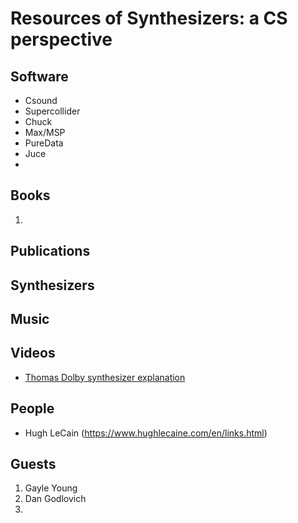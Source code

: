 # Resources of Synthesizers: a CS perspective

## Software 

- Csound 
- Supercollider
-  Chuck 
- Max/MSP 
- PureData 
- Juce 
-  


## Books 

1. 

## Publications 

## Synthesizers 

## Music 

## Videos 
  - [Thomas Dolby synthesizer explanation](https://www.youtube.com/watch?v=dR-Qf1vwd28)


## People 

  - Hugh LeCain (https://www.hughlecaine.com/en/links.html) 


## Guests 

1. Gayle Young 
2. Dan Godlovich 
3. 
